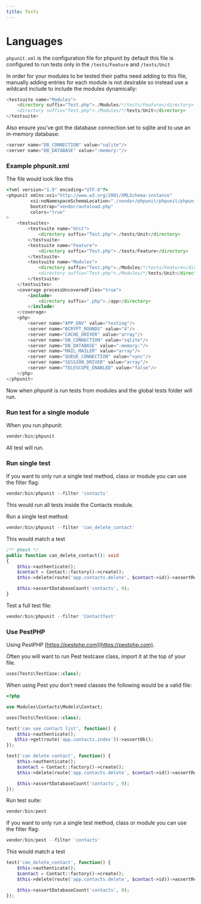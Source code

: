 ```yaml
---
title: Tests
---
```


# Languages

`phpunit.xml` is the configuration file for phpunit by default this file is configured to run tests only in the `/tests/Feature` and `/tests/Unit`

In order for your modules to be tested their paths need adding to this file, manually adding entries for each module is not desirable so instead use a wildcard include to include the modules dynamically:

```php
<testsuite name="Modules">
    <directory suffix="Test.php">./Modules/*/tests/Feature</directory>
    <directory suffix="Test.php">./Modules/*/tests/Unit</directory>
</testsuite>
```

Also ensure you've got the database connection set to sqlite and to use an in-memory database:

```php
<server name="DB_CONNECTION" value="sqlite"/>
<server name="DB_DATABASE" value=":memory:"/>
```

### Example phpunit.xml

The file would look like this

```php
<?xml version="1.0" encoding="UTF-8"?>
<phpunit xmlns:xsi="http://www.w3.org/2001/XMLSchema-instance"
         xsi:noNamespaceSchemaLocation="./vendor/phpunit/phpunit/phpunit.xsd"
         bootstrap="vendor/autoload.php"
         colors="true"
>
    <testsuites>
        <testsuite name="Unit">
            <directory suffix="Test.php">./tests/Unit</directory>
        </testsuite>
        <testsuite name="Feature">
            <directory suffix="Test.php">./tests/Feature</directory>
        </testsuite>
        <testsuite name="Modules">
            <directory suffix="Test.php">./Modules/*/tests/Feature</directory>
            <directory suffix="Test.php">./Modules/*/tests/Unit</directory>
        </testsuite>
    </testsuites>
    <coverage processUncoveredFiles="true">
        <include>
            <directory suffix=".php">./app</directory>
        </include>
    </coverage>
    <php>
        <server name="APP_ENV" value="testing"/>
        <server name="BCRYPT_ROUNDS" value="4"/>
        <server name="CACHE_DRIVER" value="array"/>
        <server name="DB_CONNECTION" value="sqlite"/>
        <server name="DB_DATABASE" value=":memory:"/>
        <server name="MAIL_MAILER" value="array"/>
        <server name="QUEUE_CONNECTION" value="sync"/>
        <server name="SESSION_DRIVER" value="array"/>
        <server name="TELESCOPE_ENABLED" value="false"/>
    </php>
</phpunit>
```

Now when phpunit is run tests from modules and the global tests folder will run.

### Run test for a single module

When you run phpunit:

```php
vendor/bin/phpunit
```

All test will run. 

### Run single test

If you want to only run a single test method, class or module you can use the filter flag:

```php
vendor/bin/phpunit --filter 'contacts'
```

This would run all tests inside the Contacts module.

Run a single test method:

```php
vendor/bin/phpunit --filter 'can_delete_contact'
```

This would match a test

```php
/** @test */
public function can_delete_contact(): void
{
    $this->authenticate();
    $contact = Contact::factory()->create();
    $this->delete(route('app.contacts.delete', $contact->id))->assertRedirect(route('app.contacts.index'));

    $this->assertDatabaseCount('contacts', 0);
}
```

Test a full test file:

```php
vendor/bin/phpunit --filter 'ContactTest' 
```

### Use PestPHP

Using PestPHP [https://pestphp.com](https://pestphp.com).

Often you will want to run Pest testcase class, import it at the top of your file. 

```php
uses(Tests\TestCase::class);
```

When using Pest you don't need classes the following would be a valid file:

```php
<?php

use Modules\Contacts\Models\Contact;

uses(Tests\TestCase::class);

test('can see contact list', function() {
    $this->authenticate();
   $this->get(route('app.contacts.index'))->assertOk();
});

test('can delete contact', function() {
    $this->authenticate();
    $contact = Contact::factory()->create();
    $this->delete(route('app.contacts.delete', $contact->id))->assertRedirect(route('app.contacts.index'));

    $this->assertDatabaseCount('contacts', 0);
});
```

Run test suite:

```php
vendor/bin/pest
```

If you want to only run a single test method, class or module you can use the filter flag:

```php
vendor/bin/pest --filter 'contacts'
```

This would match a test

```php
test('can_delete_contact', function() {
    $this->authenticate();
    $contact = Contact::factory()->create();
    $this->delete(route('app.contacts.delete', $contact->id))->assertRedirect(route('app.contacts.index'));

    $this->assertDatabaseCount('contacts', 0);
});
```
